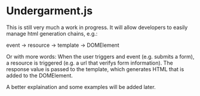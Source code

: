 Undergarment.js
====

This is still very much a work in progress. It will allow developers to easily
manage html generation chains, e.g.:

event -> resource -> template -> DOMElement

Or with more words: When the user triggers and event (e.g. submits a form), a
resource is triggered (e.g. a url that verifys form information). The response
value is passed to the template, which generates HTML that is added to the
DOMElement.

A better explaination and some examples will be added later.
